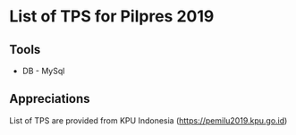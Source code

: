 List of TPS for Pilpres 2019
===================

Tools
-------------------
* DB - MySql

Appreciations
--------------------
List of TPS are provided from KPU Indonesia (https://pemilu2019.kpu.go.id)